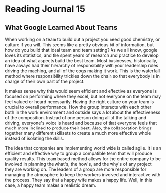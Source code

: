# Reading Journal 15

## What Google Learned About Teams

When working on a team to build out a project you need good chemistry, or culture if you will.  This seems like a pretty obvious bit of information, but how do you build that ideal team and team setting?  As we all know, google loves its statistics, and the spent years of research and practice to develop an idea of what aspects build the best team.  Most businesses, historically, have always had their hierarchy of responsibility with your leadership roles driving the maching, and all of the cogs making it work.  This is the waterfall method where responsibility trickles down the chain so that everybody is in charge of their own part of the project.

It makes sense why this would seem efficient and effective as everyone is focused on performing where they excel, but not everyone on the team may feel valued or heard necessarily.  Having the right culture on your team is crucial to overall performance.  How the group interacts with each other both in the work environment and outside says a lot about the effectiveness of the composition.  Instead of one person doing all of the talking and driving, everyone's voice is heard and because of that everyone feels that much more inclined to produce their best.  Also, the collaboration brings together many different skillsets to create a much more effective whole instead of isolating the skills.

The idea that companies are implementing world wide is called agile.  It is an efficient and effective way to group a compatible team that will produce quality results.  This team based method allows for the entire company to be involved in planning the what's, the how's, and the why's of any project they are working on.  The leaders of a group are more responsible for managing the atmosphere to keep the workers involved and interactive with the process.  They say that a happy wife makes a happy life.  Well, in this case, a happy team makes a realistic dream.
